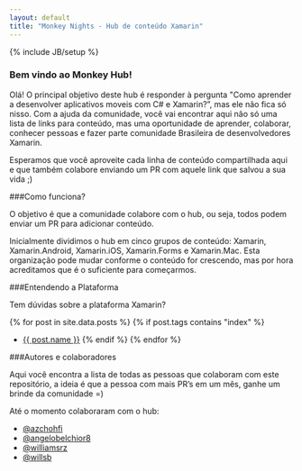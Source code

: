 ```yaml
---
layout: default
title: "Monkey Nights - Hub de conteúdo Xamarin"
---
```

{% include JB/setup %}

### Bem vindo ao Monkey Hub!

Olá! O principal objetivo deste hub é responder à pergunta "Como aprender a desenvolver aplicativos moveis com C# e Xamarin?”, mas ele não fica só nisso. Com a ajuda da comunidade, você vai encontrar aqui não só uma lista de links para conteúdo, mas uma oportunidade de aprender, colaborar, conhecer pessoas e fazer parte comunidade Brasileira de desenvolvedores Xamarin.

Esperamos que você aproveite cada linha de conteúdo compartilhada aqui e que também colabore enviando um PR com aquele link que salvou a sua vida ;)

###Como funciona?

O objetivo é que a comunidade colabore com o hub, ou seja, todos podem enviar um PR para adicionar conteúdo.

Inicialmente dividimos o hub em cinco grupos de conteúdo: Xamarin, Xamarin.Android, Xamarin.iOS, Xamarin.Forms e Xamarin.Mac. Esta organização pode mudar conforme o conteúdo for crescendo, mas por hora acreditamos que é o suficiente para começarmos.

###Entendendo a Plataforma

Tem dúvidas sobre a plataforma Xamarin?

{% for post in site.data.posts %}
    {% if post.tags contains "index" %}
- [{{ post.name }}]({{post.url}})
    {% endif %}
{% endfor %}

###Autores e colaboradores

Aqui você encontra a lista de todas as pessoas que colaboram com este repositório, a ideia é que a pessoa com mais PR’s em um mês, ganhe um brinde da comunidade =)

Até o momento colaboraram com o hub:

- [@azchohfi](http://www.github.com/azchohfi)
- [@angelobelchior8](http://www.github.com/angelobelchior8)
- [@williamsrz](http://www.github.com/williamsrz)
- [@willsb](http://www.github.com/willsb)